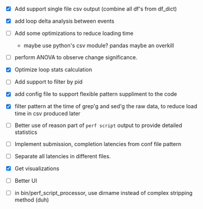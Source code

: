 - [x] Add support single file csv output (combine all df's from df_dict)

- [x] add loop delta analysis between events

- [ ] Add some optimizations to reduce loading time
    - maybe use python's csv module? pandas maybe an overkill

- [ ] perform ANOVA to observe change significance.

- [x] Optimize loop stats calculation

- [ ] Add support to filter by pid

- [x] add config file to support flexible pattern suppliment to the code

- [x] filter pattern at the time of grep'g and sed'g the raw data, to reduce load time in csv produced later

- [ ] Better use of reason part of `perf script` output to provide detailed statistics

- [ ] Implement submission, completion latencies from conf file pattern

- [ ] Separate all latencies in different files.

- [x] Get visualizations

- [ ] Better UI

- [ ] in bin/perf_script_processor, use dirname instead of complex stripping method (duh)
